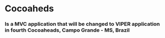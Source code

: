 # Cocoaheds

### Is a MVC application that will be changed to VIPER application in fourth Cocoaheads, Campo Grande - MS, Brazil
